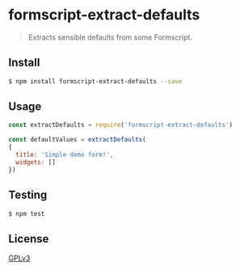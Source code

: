 # formscript-extract-defaults

> Extracts sensible defaults from some Formscript.

## <a name="install"></a>Install
```bash
$ npm install formscript-extract-defaults --save
```

## <a name="usage"></a>Usage

```javascript
const extractDefaults = require('formscript-extract-defaults')

const defaultValues = extractDefaults(
{
  title: 'Simple demo form!',
  widgets: []
})

```

## <a name="test"></a>Testing

```bash
$ npm test
```

## <a name="license"></a>License
[GPLv3](https://github.com/wmfs/formscript/blob/master/LICENSE)
